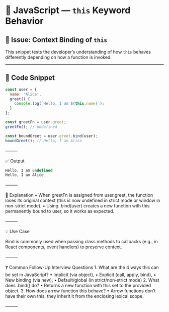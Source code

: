 # 🧠 JavaScript — `this` Keyword Behavior

## 📌 Issue: Context Binding of `this`

This snippet tests the developer’s understanding of how `this` behaves differently depending on how a function is invoked.

---

## 🧪 Code Snippet

```javascript
const user = {
  name: 'Alice',
  greet() {
    console.log(`Hello, I am ${this.name}`);
  }
};

const greetFn = user.greet;
greetFn(); // undefined

const boundGreet = user.greet.bind(user);
boundGreet(); // Hello, I am Alice
```

⸻

✅ Output

```javascript
Hello, I am undefined
Hello, I am Alice
```

⸻

📖 Explanation
	•	When greetFn is assigned from user.greet, the function loses its original context (this is now undefined in strict mode or window in non-strict mode).
	•	Using .bind(user) creates a new function with this permanently bound to user, so it works as expected.

⸻

💡 Use Case

Bind is commonly used when passing class methods to callbacks (e.g., in React components, event handlers) to preserve context.

⸻

❓ Common Follow-Up Interview Questions
	1.	What are the 4 ways this can be set in JavaScript?
	•	Implicit (via object),
	•	Explicit (call, apply, bind),
	•	New binding (via new),
	•	Default/global (in strict/non-strict mode)
	2.	What does .bind() do?
	•	Returns a new function with this set to the provided object.
	3.	How does arrow function this behave?
	•	Arrow functions don’t have their own this, they inherit it from the enclosing lexical scope.

⸻